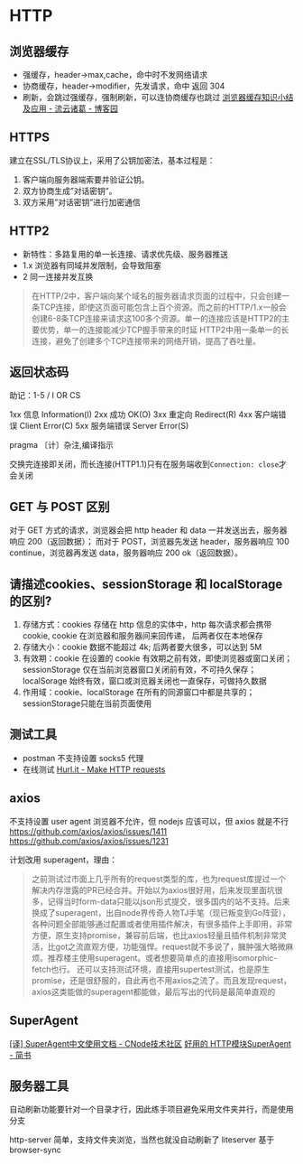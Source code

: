 # HTTP
## 浏览器缓存
* 强缓存，header->max,cache，命中时不发网络请求
* 协商缓存，header->modifier，先发请求，命中 返回 304
* 刷新，会跳过强缓存，强制刷新，可以连协商缓存也跳过
[浏览器缓存知识小结及应用 - 流云诸葛 - 博客园](https://www.cnblogs.com/lyzg/p/5125934.html)

## HTTPS
建立在SSL/TLS协议上，采用了公钥加密法，基本过程是：
1. 客户端向服务器端索要并验证公钥。
2. 双方协商生成”对话密钥”。
3. 双方采用”对话密钥”进行加密通信

## HTTP2
* 新特性：多路复用的单一长连接、请求优先级、服务器推送
* 1.x 浏览器有同域并发限制，会导致阻塞
* 2 同一连接并发互换
> 在HTTP/2中，客户端向某个域名的服务器请求页面的过程中，只会创建一条TCP连接，即使这页面可能包含上百个资源。而之前的HTTP/1.x一般会创建6-8条TCP连接来请求这100多个资源。单一的连接应该是HTTP2的主要优势，单一的连接能减少TCP握手带来的时延
> HTTP2中用一条单一的长连接，避免了创建多个TCP连接带来的网络开销，提高了吞吐量。

## 返回状态码
助记：1-5 / I OR CS

1xx 信息 Information(I)
2xx 成功 OK(O)
3xx 重定向 Redirect(R)
4xx 客户端错误 Client Error(C)
5xx 服务端错误 Server Error(S)

pragma 〔计〕杂注,编译指示

交换完连接即关闭，而长连接(HTTP1.1)只有在服务端收到`Connection: close`才会关闭

## GET 与 POST 区别
对于 GET 方式的请求，浏览器会把 http header 和 data 一并发送出去，服务器响应 200（返回数据）； 而对于 POST，浏览器先发送 header，服务器响应 100 continue，浏览器再发送 data，服务器响应 200 ok（返回数据）。

## 请描述cookies、sessionStorage 和 localStorage 的区别? 
  1. 存储方式：cookies 存储在 http 信息的实体中，http 每次请求都会携带 cookie, cookie 在浏览器和服务器间来回传递， 后两者仅在本地保存
  2. 存储大小：cookie 数据不能超过 4k; 后两者要大很多，可以达到 5M
  3. 有效期：cookie 在设置的 cookie 有效期之前有效，即使浏览器或窗口关闭；sessionStorage 仅在当前浏览器窗口关闭前有效，不可持久保存；localSorage 始终有效，窗口或浏览器关闭也一直保存，可做持久数据
  4. 作用域：cookie、localStorage 在所有的同源窗口中都是共享的；sessionStorage只能在当前页面使用

## 测试工具
  * postman 不支持设置 socks5 代理
  * 在线测试 [Hurl.it - Make HTTP requests](https://www.hurl.it/)

## axios
不支持设置 user agent
浏览器不允许，但 nodejs 应该可以，但 axios 就是不行
https://github.com/axios/axios/issues/1411
https://github.com/axios/axios/issues/1231

计划改用 superagent，理由：

> 之前测试过市面上几乎所有的request类型的库，也为request库提过一个解决内存泄露的PR已经合并。开始以为axios很好用，后来发现里面坑很多，记得当时form-data只能以json形式提交，很多国内的站不支持。后来换成了superagent，出自node界传奇人物TJ手笔（现已叛变到Go阵营）， 各种问题全部能够通过配置或者使用插件解决，有很多插件上手即用，非常方便，原生支持promise，兼容前后端，也比axios轻量且插件机制非常灵活，比got之流直观方便，功能强悍。request就不多说了，臃肿强大略微麻烦。推荐楼主使用superagent。或者想要简单点的直接用isomorphic-fetch也行。 还可以支持测试环境，直接用supertest测试，也是原生promise，还是很舒服的，自此再也不用axios之流了。而且发现request，axios这类能做的superagent都能做，最后写出的代码是最简单直观的

## SuperAgent
[[译] SuperAgent中文使用文档 - CNode技术社区](https://cnodejs.org/topic/5378720ed6e2d16149fa16bd)
[好用的 HTTP模块SuperAgent - 简书](https://www.jianshu.com/p/98b854322260)

## 服务器工具
自动刷新功能要针对一个目录才行，因此练手项目避免采用文件夹并行，而是使用分支

http-server 简单，支持文件夹浏览，当然也就没自动刷新了
liteserver 基于 browser-sync
